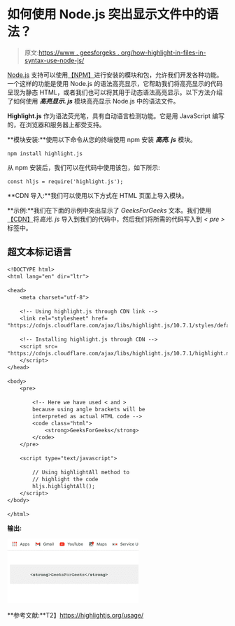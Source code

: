 # 如何使用 Node.js 突出显示文件中的语法？

> 原文:[https://www . geesforgeks . org/how-highlight-in-files-in-syntax-use-node-js/](https://www.geeksforgeeks.org/how-to-highlight-syntax-in-files-using-node-js/)

[<u>Node.js</u>](https://www.geeksforgeeks.org/introduction-to-nodejs/) 支持可以使用[<u>【NPM】</u>](https://www.geeksforgeeks.org/node-js-npm-node-package-manager/)进行安装的模块和包，允许我们开发各种功能。一个这样的功能是使用 Node.js 的语法高亮显示，它帮助我们将高亮显示的代码呈现为静态 HTML，或者我们也可以将其用于动态语法高亮显示。以下方法介绍了如何使用 ***高亮显示. js*** 模块高亮显示 Node.js 中的语法文件。

**Highlight.js** 作为语法荧光笔，具有自动语言检测功能。它是用 JavaScript 编写的，在浏览器和服务器上都受支持。

**模块安装:**使用以下命令从您的终端使用 npm 安装 ***高亮. js*** 模块。

```
npm install highlight.js
```

从 npm 安装后，我们可以在代码中使用该包，如下所示:

```
const hljs = require('highlight.js');
```

**CDN 导入:**我们可以使用以下方式在 HTML 页面上导入模块。

> <link rel="”stylesheet”" href="”https://cdnjs.cloudflare.com/ajax/libs/highlight.js/10.7.1/styles/default.min.css”">

**示例:**我们在下面的示例中突出显示了 *GeeksForGeeks* 文本。我们使用[<u>【CDN】</u>](https://cdnjs.com/libraries/highlight.js)将*高光. js* 导入到我们的代码中，然后我们将所需的代码写入到 *< pre >* 标签中。

## 超文本标记语言

```
<!DOCTYPE html>
<html lang="en" dir="ltr">

<head>
    <meta charset="utf-8">

    <!-- Using highlight.js through CDN link -->
    <link rel="stylesheet" href=
"https://cdnjs.cloudflare.com/ajax/libs/highlight.js/10.7.1/styles/default.min.css">

    <!-- Installing highlight.js through CDN -->
    <script src=
"https://cdnjs.cloudflare.com/ajax/libs/highlight.js/10.7.1/highlight.min.js">
    </script>
</head>

<body>
    <pre>

        <!-- Here we have used < and > 
        because using angle brackets will be
        interpreted as actual HTML code -->
        <code class="html">
            <strong>GeeksForGeeks</strong>
        </code>
    </pre>

    <script type="text/javascript">

        // Using highlightAll method to
        // highlight the code
        hljs.highlightAll();
    </script>
</body>

</html>
```

**输出:**

![](img/c0b079ac89d2739502011fa96a2c904a.png)

**参考文献:**T2】https://highlightjs.org/usage/